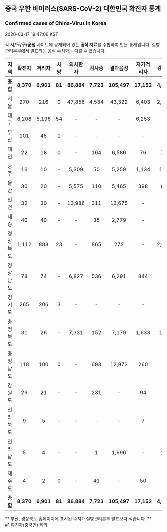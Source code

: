
## 중국 우한 바이러스(SARS-CoV-2) 대한민국 확진자 통계
### Confirmed cases of China-Virus in Korea
2020-03-17 19:47:06 KST

각 **시/도/구/군청** 사이트에 공개되어 있는 **공식 자료**를 수합하여 만든 통계입니다.
질병관리본부에서 발표되는 공식 수치와는 다를 수 있습니다.


|  지역  | 확진자 |  격리자  |  사망  |  의사환자  |  검사중  |  결과음성  |  자가격리자  |  감시중  |  감시해제  |  퇴원  |
|:------:|:------:|:--------:|:--------:|:----------:|:--------:|:----------------:|:------------:|:--------:|:----------:|:--:|
|**총합**|**8,370**|**6,901**|**81**|**86,884**|**7,723**|**105,497**|**17,152**|**4,828**|**15,124**|**1,388**|
|서울|270|216|0|47,856|4,534|43,322|6,403|2,378|4,025|54|
|대구|6,208|5,196|54|-|-|-|6,253|-|-|958|
|부산|101|45|1|-|-|-|-|-|-|55|
|대전|22|18|0|-|164|6,586|76|76|412|4|
|광주|16|10|-|5,309|50|5,259|1,134|115|1,019|6|
|울산|30|20|-|5,575|110|5,465|398|65|333|10|
|인천|32|30|-|13,986|311|13,675|-|-|-|2|
|세종|40|40|-|-|35|2,779|-|-|-|-|
|경상북도|1,112|888|23|-|865|272|-|2,034|7,644|201|
|경상남도|78|74|-|6,827|536|6,291|844|-|-|4|
|경기도|265|206|3|-|-|-|-|-|-|56|
|충청북도|31|26|-|7,331|152|7,179|1,633|147|1,486|5|
|충청남도|118|100|0|-|693|12,973|260|-|-|18|
|강원도|29|21|-|-|231|-|94|-|-|8|
|전라북도|9|5|-|-|-|-|7|-|-|4|
|전라남도|5|4|-|-|1|1,696|-|13|205|1|
|제주도|4|2|0|-|41|-|50|-|-|2|
|**총합**|**8,370**|**6,901**|**81**|**86,884**|**7,723**|**105,497**|**17,152**|**4,828**|**15,124**|**1,388**|


** 부산, 경상북도 홈페이지에 표시된 수치가 질병관리본부 발표보다 적습니다. **<br>
#1 확진자(중국인) 제외
    
